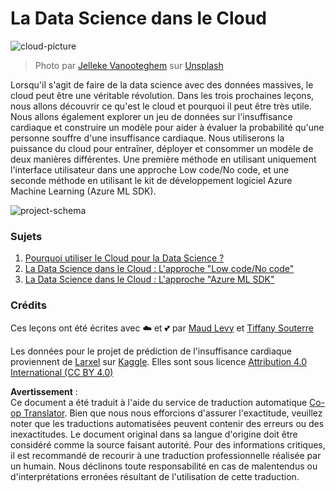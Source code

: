 <!--
CO_OP_TRANSLATOR_METADATA:
{
  "original_hash": "8dfe141a0f46f7d253e07f74913c7f44",
  "translation_date": "2025-08-24T12:57:55+00:00",
  "source_file": "5-Data-Science-In-Cloud/README.md",
  "language_code": "fr"
}
-->
# La Data Science dans le Cloud

![cloud-picture](../../../5-Data-Science-In-Cloud/images/cloud-picture.jpg)

> Photo par [Jelleke Vanooteghem](https://unsplash.com/@ilumire) sur [Unsplash](https://unsplash.com/s/photos/cloud?orientation=landscape)

Lorsqu'il s'agit de faire de la data science avec des données massives, le cloud peut être une véritable révolution. Dans les trois prochaines leçons, nous allons découvrir ce qu'est le cloud et pourquoi il peut être très utile. Nous allons également explorer un jeu de données sur l'insuffisance cardiaque et construire un modèle pour aider à évaluer la probabilité qu'une personne souffre d'une insuffisance cardiaque. Nous utiliserons la puissance du cloud pour entraîner, déployer et consommer un modèle de deux manières différentes. Une première méthode en utilisant uniquement l'interface utilisateur dans une approche Low code/No code, et une seconde méthode en utilisant le kit de développement logiciel Azure Machine Learning (Azure ML SDK).

![project-schema](../../../5-Data-Science-In-Cloud/19-Azure/images/project-schema.PNG)

### Sujets

1. [Pourquoi utiliser le Cloud pour la Data Science ?](17-Introduction/README.md)
2. [La Data Science dans le Cloud : L'approche "Low code/No code"](18-Low-Code/README.md)
3. [La Data Science dans le Cloud : L'approche "Azure ML SDK"](19-Azure/README.md)

### Crédits
Ces leçons ont été écrites avec ☁️ et 💕 par [Maud Levy](https://twitter.com/maudstweets) et [Tiffany Souterre](https://twitter.com/TiffanySouterre)

Les données pour le projet de prédiction de l'insuffisance cardiaque proviennent de [
Larxel](https://www.kaggle.com/andrewmvd) sur [Kaggle](https://www.kaggle.com/andrewmvd/heart-failure-clinical-data). Elles sont sous licence [Attribution 4.0 International (CC BY 4.0)](https://creativecommons.org/licenses/by/4.0/)

**Avertissement** :  
Ce document a été traduit à l'aide du service de traduction automatique [Co-op Translator](https://github.com/Azure/co-op-translator). Bien que nous nous efforcions d'assurer l'exactitude, veuillez noter que les traductions automatisées peuvent contenir des erreurs ou des inexactitudes. Le document original dans sa langue d'origine doit être considéré comme la source faisant autorité. Pour des informations critiques, il est recommandé de recourir à une traduction professionnelle réalisée par un humain. Nous déclinons toute responsabilité en cas de malentendus ou d'interprétations erronées résultant de l'utilisation de cette traduction.